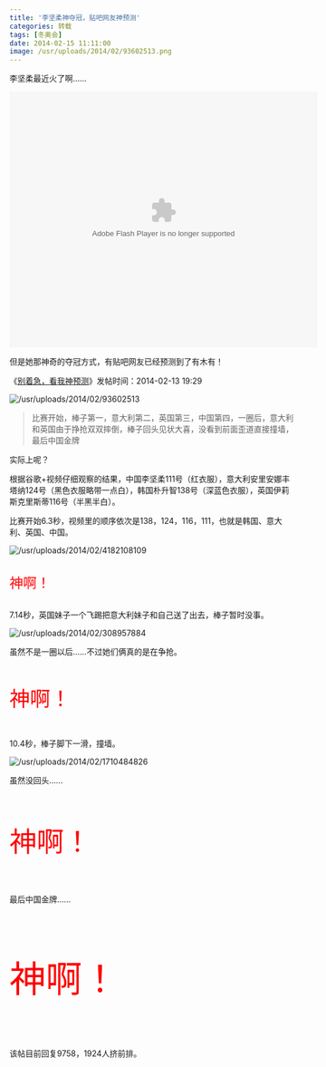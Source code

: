 ```yaml
---
title: '李坚柔神夺冠，贴吧网友神预测'
categories: 转载
tags: [冬奥会]
date: 2014-02-15 11:11:00
image: /usr/uploads/2014/02/93602513.png
---
```

李坚柔最近火了啊……

<embed height="452" width="544" quality="high" allowfullscreen="true" type="application/x-shockwave-flash" src="http://static.hdslb.com/miniloader.swf" flashvars="aid=964603&page=1" pluginspage="http://www.adobe.com/shockwave/download/download.cgi?P1_Prod_Version=ShockwaveFlash"></embed>

但是她那神奇的夺冠方式，有贴吧网友已经预测到了有木有！

《[别着急，看我神预测](http://tieba.baidu.com/p/2865895607)》发帖时间：2014-02-13 19:29

![/usr/uploads/2014/02/93602513](../../../../usr/uploads/2014/02/93602513.png)

<blockquote>
比赛开始，棒子第一，意大利第二，英国第三，中国第四，一圈后，意大利和英国由于挣抢双双摔倒，棒子回头见状大喜，没看到前面歪道直接撞墙，最后中国金牌
</blockquote>

实际上呢？

根据谷歌+视频仔细观察的结果，中国李坚柔111号（红衣服），意大利安里安娜丰塔纳124号（黑色衣服略带一点白），韩国朴升智138号（深蓝色衣服），英国伊莉斯克里斯蒂116号（半黑半白）。

比赛开始6.3秒，视频里的顺序依次是138，124，116，111，也就是韩国、意大利、英国、中国。

![/usr/uploads/2014/02/4182108109](../../../../usr/uploads/2014/02/4182108109.png)

<p style="font-size:24px;color:red;padding:6px 0">神啊！</p>

7.14秒，英国妹子一个飞踢把意大利妹子和自己送了出去，棒子暂时没事。

![/usr/uploads/2014/02/308957884](../../../../usr/uploads/2014/02/308957884.png)

虽然不是一圈以后……不过她们俩真的是在争抢。

<p style="font-size:36px;color:red;padding:9px 0">神啊！</p>

10.4秒，棒子脚下一滑，撞墙。

![/usr/uploads/2014/02/1710484826](../../../../usr/uploads/2014/02/1710484826.png)

虽然没回头……

<p style="font-size:48px;color:red;padding:12px 0">神啊！</p>

最后中国金牌……

<p style="font-size:64px;color:red;padding:16px 0">神啊！</p>

该帖目前回复9758，1924人挤前排。
